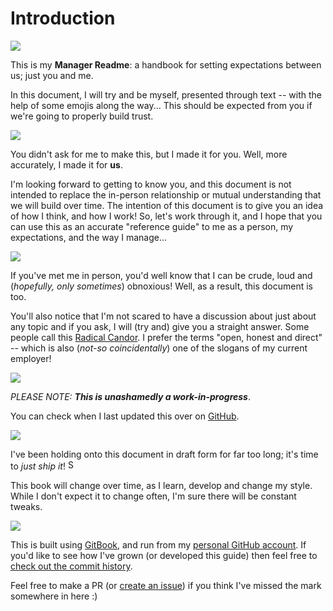 # Introduction

![](https://forthebadge.com/images/badges/built-with-love.svg)

This is my **Manager Readme**: a handbook for setting expectations between us; just you and me.

In this document, I will try and be myself, presented through text -- with the help of some emojis along the way... This should be expected from you if we're going to properly build trust.

![](https://forthebadge.com/images/badges/you-didnt-ask-for-this.svg)

You didn't ask for me to make this, but I made it for you. Well, more accurately, I made it for **us**. 

I'm looking forward to getting to know you, and this document is not intended to replace the in-person relationship or mutual understanding that we will build over time. The intention of this document is to give you an idea of how I think, and how I work! So, let's work through it, and I hope that you can use this as an accurate "reference guide" to me as a person, my expectations, and the way I manage...

![](https://forthebadge.com/images/badges/pretty-risque.svg)

If you've met me in person, you'd well know that I can be crude, loud and (_hopefully, only sometimes_) obnoxious! Well, as a result, this document is too.

You'll also notice that I'm not scared to have a discussion about just about any topic and if you ask, I will (try and) give you a straight answer. Some people call this [Radical Candor](https://www.radicalcandor.com/about-radical-candor/). I prefer the terms "open, honest and direct" -- which is also (_not-so coincidentally_) one of the slogans of my current employer!

![](https://forthebadge.com/images/badges/fuck-it-ship-it.svg)

_PLEASE NOTE: **This is unashamedly a work-in-progress**_.

You can check when I last updated this over on [GitHub](https://github.com/PHeonix25/management-handbook).

![](https://forthebadge.com/images/badges/no-ragrets.svg)

I've been holding onto this document in draft form for far too long; it's time to _just ship it_! <img src="https://hermens.com.au/assets/shipit.png" style="width:1rem" alt="Shipit Squirrel"/>

This book will change over time, as I learn, develop and change my style. While I don't expect it to change often, I'm sure there will be constant tweaks.

![](https://forthebadge.com/images/badges/uses-git.svg)

This is built using [GitBook](https://www.gitbook.com), and run from my [personal GitHub account](https://github.com/PHeonix25/management-handbook).
If you'd like to see how I've grown (or developed this guide) then feel free to [check out the commit history](https://github.com/PHeonix25/management-handbook/commits/master).

Feel free to make a PR (or [create an issue](https://github.com/PHeonix25/management-handbook/issues/new)) if you think I've missed the mark somewhere in here :)
